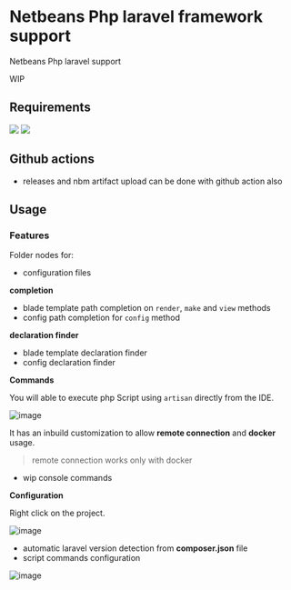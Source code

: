 # Netbeans Php laravel framework support

Netbeans Php laravel support

WIP

## Requirements
[![](https://img.shields.io/badge/Version-2.0+-green)]() [![](https://img.shields.io/badge/Netbeans-18+-green)]()

## Github actions

- releases and nbm artifact upload can be done with github action also

## Usage

### Features

Folder nodes for:
  - configuration files

**completion**

- blade template path completion on `render`, `make` and `view` methods
- config path completion for `config` method

**declaration finder**

- blade template declaration finder
- config declaration finder

**Commands**

You will able to execute php Script using `artisan` directly from the IDE.

![image](https://github.com/user-attachments/assets/3b284d8f-8a95-47c5-8984-e5e96800f2f3)


It has an inbuild customization to allow **remote connection** and **docker** usage.

> remote connection works only with docker

- wip console commands

**Configuration**

Right click on the project.

![image](https://github.com/user-attachments/assets/922930fd-834b-4cb2-b98b-0080da78a3c2)

- automatic laravel version detection from **composer.json** file
- script commands configuration

![image](https://github.com/user-attachments/assets/ba8a3adc-6e74-443a-b458-01214d7e3eb1)
